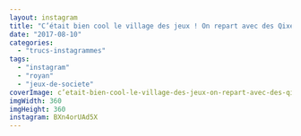 ```yaml
---
layout: instagram
title: "C’était bien cool le village des jeux ! On repart avec des Qixels, merci @asmodee_fr !"
date: "2017-08-10"
categories: 
  - "trucs-instagrammes"
tags: 
  - "instagram"
  - "royan"
  - "jeux-de-societe"
coverImage: c’etait-bien-cool-le-village-des-jeux-on-repart-avec-des-qixels-merci-@asmodee_fr.jpg
imgWidth: 360
imgHeight: 360
instagram: BXn4orUAd5X
---
```

